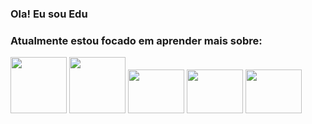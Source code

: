 ### Ola! Eu sou Edu 


### Atualmente estou focado em aprender mais sobre:
<div>
  <img src="https://cdn.jsdelivr.net/gh/devicons/devicon/icons/html5/html5-original-wordmark.svg" style="width:90px ; height: 90px;"/>
  <img src="https://cdn.jsdelivr.net/gh/devicons/devicon/icons/css3/css3-original-wordmark.svg" style="width:90px ; height: 90px;"/>
  <img src="https://cdn.jsdelivr.net/gh/devicons/devicon/icons/javascript/javascript-original.svg" style="width:90px ; height: 70px;" />
  <img src="https://cdn.jsdelivr.net/gh/devicons/devicon/icons/csharp/csharp-original.svg" style="width:90px ; height: 70px;"/>
  <img src="https://cdn.jsdelivr.net/gh/devicons/devicon/icons/dotnetcore/dotnetcore-original.svg" style="width:90px ; height: 70px;"/>
</div>
          



